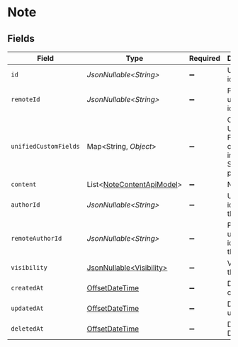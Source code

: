 # Note


## Fields

| Field                                                                                        | Type                                                                                         | Required                                                                                     | Description                                                                                  | Example                                                                                      |
| -------------------------------------------------------------------------------------------- | -------------------------------------------------------------------------------------------- | -------------------------------------------------------------------------------------------- | -------------------------------------------------------------------------------------------- | -------------------------------------------------------------------------------------------- |
| `id`                                                                                         | *JsonNullable\<String>*                                                                      | :heavy_minus_sign:                                                                           | Unique identifier                                                                            | 8187e5da-dc77-475e-9949-af0f1fa4e4e3                                                         |
| `remoteId`                                                                                   | *JsonNullable\<String>*                                                                      | :heavy_minus_sign:                                                                           | Provider's unique identifier                                                                 | 8187e5da-dc77-475e-9949-af0f1fa4e4e3                                                         |
| `unifiedCustomFields`                                                                        | Map\<String, *Object*>                                                                       | :heavy_minus_sign:                                                                           | Custom Unified Fields configured in your StackOne project                                    | {<br/>"my_project_custom_field_1": "REF-1236",<br/>"my_project_custom_field_2": "some other value"<br/>} |
| `content`                                                                                    | List\<[NoteContentApiModel](../../models/components/NoteContentApiModel.md)>                 | :heavy_minus_sign:                                                                           | N/A                                                                                          |                                                                                              |
| `authorId`                                                                                   | *JsonNullable\<String>*                                                                      | :heavy_minus_sign:                                                                           | Unique identifier of the author                                                              | 1234567890                                                                                   |
| `remoteAuthorId`                                                                             | *JsonNullable\<String>*                                                                      | :heavy_minus_sign:                                                                           | Provider's unique identifier of the author                                                   | e3cb75bf-aa84-466e-a6c1-b8322b257a48                                                         |
| `visibility`                                                                                 | [JsonNullable\<Visibility>](../../models/components/Visibility.md)                           | :heavy_minus_sign:                                                                           | Visibility of the note                                                                       | public                                                                                       |
| `createdAt`                                                                                  | [OffsetDateTime](https://docs.oracle.com/javase/8/docs/api/java/time/OffsetDateTime.html)    | :heavy_minus_sign:                                                                           | Date of creation                                                                             | 2021-01-01T01:01:01.000Z                                                                     |
| `updatedAt`                                                                                  | [OffsetDateTime](https://docs.oracle.com/javase/8/docs/api/java/time/OffsetDateTime.html)    | :heavy_minus_sign:                                                                           | Date of last update                                                                          | 2021-01-01T01:01:01.000Z                                                                     |
| `deletedAt`                                                                                  | [OffsetDateTime](https://docs.oracle.com/javase/8/docs/api/java/time/OffsetDateTime.html)    | :heavy_minus_sign:                                                                           | Date of Deletion                                                                             | 2021-01-01T01:01:01.000Z                                                                     |